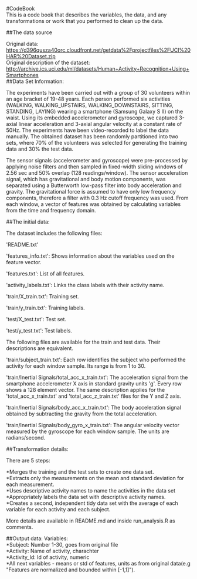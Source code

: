 #CodeBook  
This is a code book that describes the variables, the data, and any transformations or work that you performed to clean up the data.  

##The data source  

Original data: https://d396qusza40orc.cloudfront.net/getdata%2Fprojectfiles%2FUCI%20HAR%20Dataset.zip  
Original description of the dataset: http://archive.ics.uci.edu/ml/datasets/Human+Activity+Recognition+Using+Smartphones  
##Data Set Information:

The experiments have been carried out with a group of 30 volunteers within an age bracket of 19-48 years. Each person performed six activities (WALKING, WALKING_UPSTAIRS, WALKING_DOWNSTAIRS, SITTING, STANDING, LAYING) wearing a smartphone (Samsung Galaxy S II) on the waist. Using its embedded accelerometer and gyroscope, we captured 3-axial linear acceleration and 3-axial angular velocity at a constant rate of 50Hz. The experiments have been video-recorded to label the data manually. The obtained dataset has been randomly partitioned into two sets, where 70% of the volunteers was selected for generating the training data and 30% the test data.

The sensor signals (accelerometer and gyroscope) were pre-processed by applying noise filters and then sampled in fixed-width sliding windows of 2.56 sec and 50% overlap (128 readings/window). The sensor acceleration signal, which has gravitational and body motion components, was separated using a Butterworth low-pass filter into body acceleration and gravity. The gravitational force is assumed to have only low frequency components, therefore a filter with 0.3 Hz cutoff frequency was used. From each window, a vector of features was obtained by calculating variables from the time and frequency domain.

##The initial data:

The dataset includes the following files:

'README.txt'

'features_info.txt': Shows information about the variables used on the feature vector.

'features.txt': List of all features.

'activity_labels.txt': Links the class labels with their activity name.

'train/X_train.txt': Training set.

'train/y_train.txt': Training labels.

'test/X_test.txt': Test set.

'test/y_test.txt': Test labels.

The following files are available for the train and test data. Their descriptions are equivalent.

'train/subject_train.txt': Each row identifies the subject who performed the activity for each window sample. Its range is from 1 to 30.

'train/Inertial Signals/total_acc_x_train.txt': The acceleration signal from the smartphone accelerometer X axis in standard gravity units 'g'. Every row shows a 128 element vector. The same description applies for the 'total_acc_x_train.txt' and 'total_acc_z_train.txt' files for the Y and Z axis.

'train/Inertial Signals/body_acc_x_train.txt': The body acceleration signal obtained by subtracting the gravity from the total acceleration.

'train/Inertial Signals/body_gyro_x_train.txt': The angular velocity vector measured by the gyroscope for each window sample. The units are radians/second.

##Transformation details:

There are 5 steps:

*Merges the training and the test sets to create one data set.  
*Extracts only the measurements on the mean and standard deviation for each measurement.  
*Uses descriptive activity names to name the activities in the data set  
*Appropriately labels the data set with descriptive activity names.  
*Creates a second, independent tidy data set with the average of each variable for each activity and each subject.  

More details are available in README.md and inside run_analysis.R as comments.

##Output data:
Variables:  
*Subject: Number 1-30, goes from original file  
*Activity: Name of activity, charachter    
*Activity_Id: Id of activity, numeric  
*All next variables - means or std of features, units as from original data(e.g "Features are normalized and bounded within [-1,1]").

